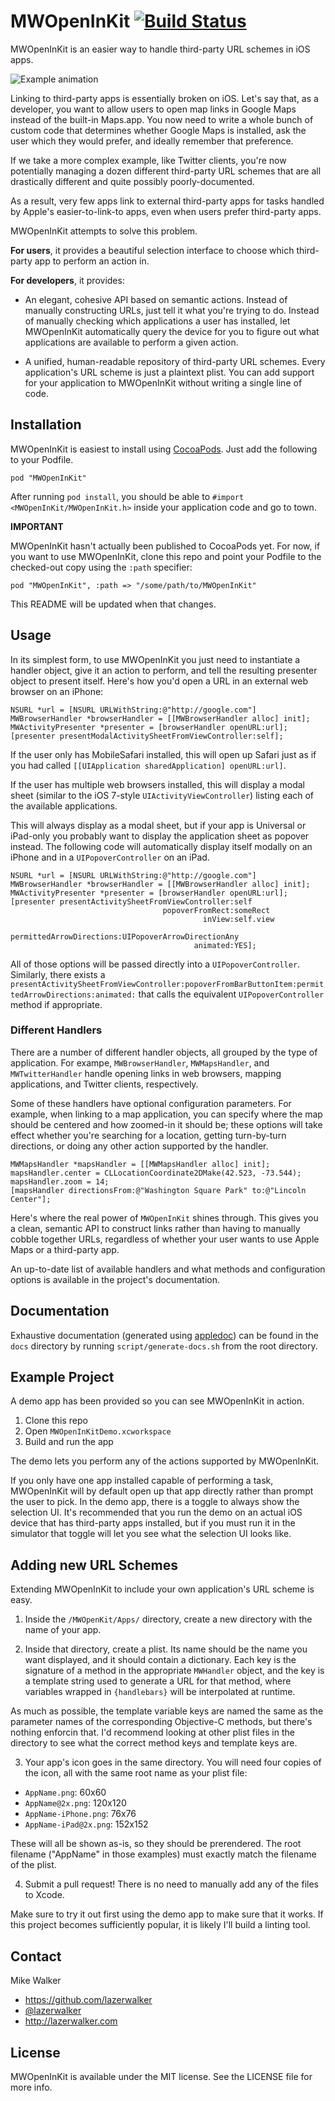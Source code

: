 MWOpenInKit [![Build Status](https://travis-ci.org/lazerwalker/MWOpenInKit.png)](https://travis-ci.org/lazerwalker/MWOpenInKit)
=========

MWOpenInKit is an easier way to handle third-party URL schemes in iOS apps.

![Example animation](https://raw.github.com/lazerwalker/MWOpenInKit/master/example.gif)


Linking to third-party apps is essentially broken on iOS. Let's say that, as a developer, you want to allow users to open map links in Google Maps instead of the built-in Maps.app. You now need to write a whole bunch of custom code that determines whether Google Maps is installed, ask the user which they would prefer, and ideally remember that preference.

If we take a more complex example, like Twitter clients, you're now potentially managing a dozen different third-party URL schemes that are all drastically different and quite possibly poorly-documented.

As a result, very few apps link to external third-party apps for tasks handled by Apple's easier-to-link-to apps, even when users prefer third-party apps.

MWOpenInKit attempts to solve this problem.

**For users**, it provides a beautiful selection interface to choose which third-party app to perform an action in.

**For developers**, it provides:

- An elegant, cohesive API based on semantic actions. Instead of manually constructing URLs, just tell it what you're trying to do. Instead of manually checking which applications a user has installed, let MWOpenInKit automatically query the device for you to figure out what applications are available to perform a given action.

- A unified, human-readable repository of third-party URL schemes. Every application's URL scheme is just a plaintext plist. You can add support for your application to MWOpenInKit without writing a single line of code.


Installation
------------
MWOpenInKit is easiest to install using [CocoaPods](http://cocoapods.org). Just add the following to your Podfile.

    pod "MWOpenInKit"


After running `pod install`, you should be able to `#import <MWOpenInKit/MWOpenInKit.h>` inside your application code and go to town.

**IMPORTANT**

MWOpenInKit hasn't actually been published to CocoaPods yet. For now, if you want to use MWOpenInKit, clone this repo and point your Podfile to the checked-out copy using the `:path` specifier:

    pod "MWOpenInKit", :path => "/some/path/to/MWOpenInKit"

This README will be updated when that changes.


Usage
-----
In its simplest form, to use MWOpenInKit you just need to instantiate a handler object, give it an action to perform, and tell the resulting presenter object to present itself. Here's how you'd open a URL in an external web browser on an iPhone:

```obj-c
NSURL *url = [NSURL URLWithString:@"http://google.com"]
MWBrowserHandler *browserHandler = [[MWBrowserHandler alloc] init];
MWActivityPresenter *presenter = [browserHandler openURL:url];
[presenter presentModalActivitySheetFromViewController:self];
```

If the user only has MobileSafari installed, this will open up Safari just as if you had called `[[UIApplication sharedApplication] openURL:url]`.

If the user has multiple web browsers installed, this will display a modal sheet (similar to the iOS 7-style `UIActivityViewController`) listing each of the available applications.

This will always display as a modal sheet, but if your app is Universal or iPad-only you probably want to display the application sheet as popover instead. The following code will automatically display itself modally on an iPhone and in a `UIPopoverController` on an iPad.

```obj-c
NSURL *url = [NSURL URLWithString:@"http://google.com"]
MWBrowserHandler *browserHandler = [[MWBrowserHandler alloc] init];
MWActivityPresenter *presenter = [browserHandler openURL:url];
[presenter presentActivitySheetFromViewController:self
                                  popoverFromRect:someRect
                                           inView:self.view
                         permittedArrowDirections:UIPopoverArrowDirectionAny
                                         animated:YES];
```

All of those options will be passed directly into a `UIPopoverController`. Similarly, there exists a `presentActivitySheetFromViewController:popoverFromBarButtonItem:permittedArrowDirections:animated:` that calls the equivalent `UIPopoverController` method if appropriate.


### Different Handlers
There are a number of different handler objects, all grouped by the type of application. For exampe, `MWBrowserHandler`, `MWMapsHandler`, and `MWTwitterHandler` handle opening links in web browsers, mapping applications, and Twitter clients, respectively.

Some of these handlers have optional configuration parameters. For example, when linking to a map application, you can specify where the map should be centered and how zoomed-in it should be; these options will take effect whether you're searching for a location, getting turn-by-turn directions, or doing any other action supported by the handler.

```obj-c
MWMapsHandler *mapsHandler = [[MWMapsHandler alloc] init];
mapsHandler.center = CLLocationCoordinate2DMake(42.523, -73.544);
mapsHandler.zoom = 14;
[mapsHandler directionsFrom:@"Washington Square Park" to:@"Lincoln Center"];
```

Here's where the real power of `MWOpenInKit` shines through. This gives you a clean, semantic API to construct links rather than having to manually cobble together URLs, regardless of whether your user wants to use Apple Maps or a third-party app.

An up-to-date list of available handlers and what methods and configuration options is available in the project's documentation.


Documentation
-------------
Exhaustive documentation (generated using [appledoc](https://github.com/tomaz/appledoc)) can be found in the `docs` directory by running `script/generate-docs.sh` from the root directory.


Example Project
---------------
A demo app has been provided so you can see MWOpenInKit in action.

1. Clone this repo
2. Open `MWOpenInKitDemo.xcworkspace`
3. Build and run the app

The demo lets you perform any of the actions supported by MWOpenInKit.

If you only have one app installed capable of performing a task, MWOpenInKit will by default open up that app directly rather than prompt the user to pick. In the demo app, there is a toggle to always show the selection UI. It's recommended that you run the demo on an actual iOS device that has third-party apps installed, but if you must run it in the simulator that toggle will let you see what the selection UI looks like.


Adding new URL Schemes
----------------------
Extending MWOpenInKit to include your own application's URL scheme is easy.

1. Inside the `/MWOpenKit/Apps/` directory, create a new directory with the name of your app.

2. Inside that directory, create a plist. Its name should be the name you want displayed, and it should contain a dictionary. Each key is the signature of a method in the appropriate `MWHandler` object, and the key is a template string used to generate a URL for that method, where variables wrapped in `{handlebars}` will be interpolated at runtime.

  As much as possible, the template variable keys are named the same as the parameter names of the corresponding Objective-C methods, but there's nothing enforcin that. I'd recommend looking at other plist files in the directory to see what the correct method keys and template keys are.

3. Your app's icon goes in the same directory. You will need four copies of the icon, all with the same root name as your plist file:

  - `AppName.png`: 60x60
  - `AppName@2x.png`: 120x120
  - `AppName-iPhone.png`: 76x76
  - `AppName-iPad@2x.png`: 152x152

  These will all be shown as-is, so they should be prerendered. The root filename ("AppName" in those examples) must exactly match the filename of the plist.

4. Submit a pull request! There is no need to manually add any of the files to Xcode.

  Make sure to try it out first using the demo app to make sure that it works. If this project becomes sufficiently popular, it is likely I'll build a linting tool.


Contact
-------
Mike Walker

- https://github.com/lazerwalker
- [@lazerwalker](http://twitter.com/lazerwalker)
- http://lazerwalker.com


License
-------
MWOpenInKit is available under the MIT license. See the LICENSE file for more info.